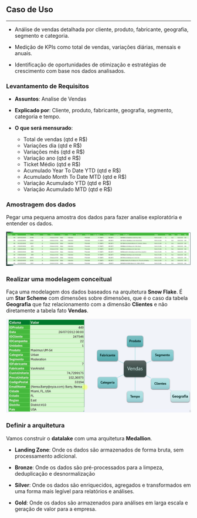 ## Caso de Uso
***

* Análise de vendas detalhada por cliente, produto, fabricante, geografia, segmento e categoria.

* Medição de KPIs como total de vendas, variações diárias, mensais e anuais.

* Identificação de oportunidades de otimização e estratégias de crescimento com base nos dados analisados.

### Levantamento de Requisitos

* **Assuntos**: Analise de Vendas

* **Explicado por**: Cliente, produto, fabricante, geografia, segmento, categoria e tempo.

* **O que será mensurado**:

    - Total de vendas (qtd e R$)
    - Variações dia (qtd e R$)
    - Variações mês (qtd e R$)
    - Variação ano (qtd e R$)
    - Ticket Médio (qtd e R$)
    - Acumulado Year To Date YTD (qtd e R$)
    - Acumulado Month To Date MTD (qtd e R$)
    - Variação Acumulado YTD (qtd e R$)
    - Variação Acumulado MTD (qtd e R$)

### Amostragem dos dados

Pegar uma pequena amostra dos dados para fazer analise exploratória e entender os dados.

![amostra](assets/amostra.png)

### Realizar uma modelagem conceitual

Faça uma modelagem dos dados baseados na arquitetura **Snow Flake**. É um **Star Scheme** com dimensões sobre dimensões, que é o caso da tabela **Geografia** que faz relacionamento com a dimensão **Clientes** e não diretamente a tabela fato **Vendas**.

![star scheme](assets/star-scheme.png)

### Definir a arquitetura

Vamos construir o **datalake** com uma arquitetura **Medallion**.

* **Landing Zone**: Onde os dados são armazenados de forma bruta, sem processamento adicional.

* **Bronze**: Onde os dados são pré-processados para a limpeza, deduplicação e desnormalização

* **Silver**: Onde os dados são enriquecidos, agregados e transformados em uma forma mais legível para relatórios e análises.

* **Gold**: Onde os dados são armazenados para análises em larga escala e geração de valor para a empresa.




